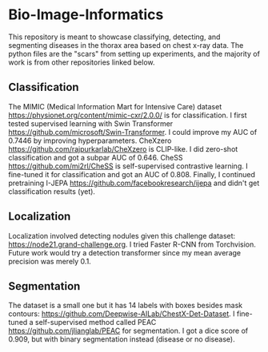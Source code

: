 # Bio-Image-Informatics
This repository is meant to showcase classifying, detecting, and segmenting diseases in the thorax area based on chest x-ray data. The python files are the "scars" from setting up experiments, and the majority of work is from other repositories linked below.

## Classification
The MIMIC (Medical Information Mart for Intensive Care) dataset https://physionet.org/content/mimic-cxr/2.0.0/ is for classification. I first tested supervised learning with Swin Transformer https://github.com/microsoft/Swin-Transformer. I could improve my AUC of 0.7446 by improving hyperparameters. CheXzero https://github.com/rajpurkarlab/CheXzero is CLIP-like. I did zero-shot classification and got a subpar AUC of 0.646. CheSS https://github.com/mi2rl/CheSS is self-supervised contrastive learning. I fine-tuned it for classification and got an AUC of 0.808. Finally, I continued pretraining I-JEPA https://github.com/facebookresearch/ijepa and didn't get classification results (yet).

## Localization
Localization involved detecting nodules given this challenge dataset: https://node21.grand-challenge.org. I tried Faster R-CNN from Torchvision. Future work would try a detection transformer since my mean average precision was merely 0.1.

## Segmentation
The dataset is a small one but it has 14 labels with boxes besides mask contours: https://github.com/Deepwise-AILab/ChestX-Det-Dataset. I fine-tuned a self-supervised method called PEAC https://github.com/jlianglab/PEAC for segmentation. I got a dice score of 0.909, but with binary segmentation instead (disease or no disease).

